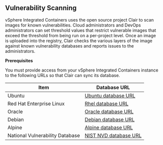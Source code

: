 ## Vulnerability Scanning

vSphere Integrated Containers uses the open source project Clair to scan images for known vulnerabilities. Cloud administrators and DevOps administrators can set threshold values that restrict vulnerable images that exceed the threshold from being run on a per-project level. Once an image is uploaded into the registry, Clair checks the various layers of the image against known vulnerability databases and reports issues to the administrators.

**Prerequisites**

You must provide access from your vSphere Integrated Containers instance to the following URLs so that Clair can sync its database.

|Item|Database URL|
|---|---|
|Ubuntu  |[Ubuntu database URL](https://github.com/coreos/clair/blob/6663bcef27b0a4221831a1ff7a05477247188b09/ext/vulnsrc/ubuntu/ubuntu.go#L40)|
|Red Hat Enterprise Linux    |[Rhel database URL](https://github.com/coreos/clair/blob/6663bcef27b0a4221831a1ff7a05477247188b09/ext/vulnsrc/rhel/rhel.go#L38)|
|Oracle  |[Oracle database URL](https://github.com/coreos/clair/blob/6663bcef27b0a4221831a1ff7a05477247188b09/ext/vulnsrc/oracle/oracle.go#L39)|
|Debian  |[Debian database URL](https://github.com/coreos/clair/blob/6663bcef27b0a4221831a1ff7a05477247188b09/ext/vulnsrc/debian/debian.go#L37)|
|Alpine  |[Alpine database URL](https://github.com/coreos/clair/blob/6663bcef27b0a4221831a1ff7a05477247188b09/ext/vulnsrc/alpine/alpine.go#L37)|
|National Vulnerability Database|[NIST NVD database URL](https://github.com/coreos/clair/blob/release-2.0/ext/vulnmdsrc/nvd/nvd.go#L41)|